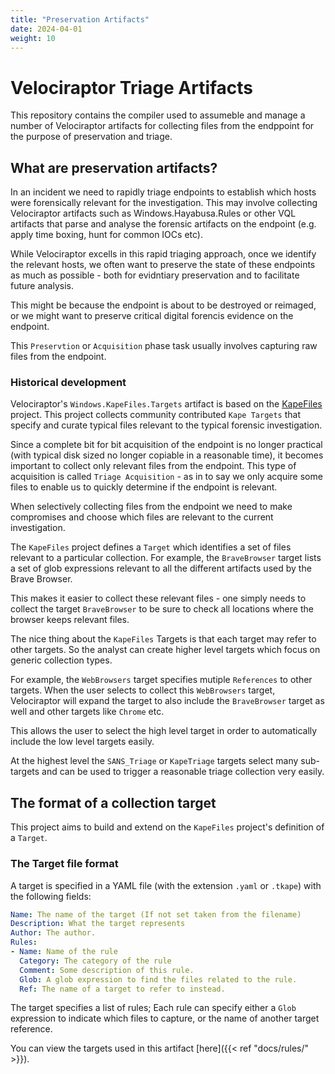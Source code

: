 ```yaml
---
title: "Preservation Artifacts"
date: 2024-04-01
weight: 10
---
```


# Velociraptor Triage Artifacts

This repository contains the compiler used to assumeble and manage a
number of Velociraptor artifacts for collecting files from the
endppoint for the purpose of preservation and triage.

## What are preservation artifacts?

In an incident we need to rapidly triage endpoints to establish which
hosts were forensically relevant for the investigation. This may
involve collecting Velociraptor artifacts such as
Windows.Hayabusa.Rules or other VQL artifacts that parse and analyse
the forensic artifacts on the endpoint (e.g. apply time boxing, hunt
for common IOCs etc).

While Velociraptor excells in this rapid triaging approach, once we
identify the relevant hosts, we often want to preserve the state of
these endpoints as much as possible - both for evidntiary preservation
and to facilitate future analysis.

This might be because the endpoint is about to be destroyed or
reimaged, or we might want to preserve critical digital forencis
evidence on the endpoint.

This `Preservtion` or `Acquisition` phase task usually involves
capturing raw files from the endpoint.

### Historical development

Velociraptor's `Windows.KapeFiles.Targets` artifact is based on the
[KapeFiles](https://github.com/EricZimmerman/KapeFiles) project. This
project collects community contributed `Kape Targets` that specify and
curate typical files relevant to the typical forensic investigation.

Since a complete bit for bit acquisition of the endpoint is no longer
practical (with typical disk sized no longer copiable in a reasonable
time), it becomes important to collect only relevant files from the
endpoint. This type of acquisition is called `Triage Acquisition` - as
in to say we only acquire some files to enable us to quickly determine
if the endpoint is relevant.

When selectively collecting files from the endpoint we need to make
compromises and choose which files are relevant to the current
investigation.

The `KapeFiles` project defines a `Target` which identifies a set of
files relevant to a particular collection. For example, the
`BraveBrowser` target lists a set of glob expressions relevant to all
the different artifacts used by the Brave Browser.

This makes it easier to collect these relevant files - one simply
needs to collect the target `BraveBrowser` to be sure to check all
locations where the browser keeps relevant files.

The nice thing about the `KapeFiles` Targets is that each target may
refer to other targets. So the analyst can create higher level targets
which focus on generic collection types.

For example, the `WebBrowsers` target specifies mutiple `References`
to other targets. When the user selects to collect this `WebBrowsers`
target, Velociraptor will expand the target to also include the
`BraveBrowser` target as well and other targets like `Chrome` etc.

This allows the user to select the high level target in order to
automatically include the low level targets easily.

At the highest level the `SANS_Triage` or `KapeTriage` targets select
many sub-targets and can be used to trigger a reasonable triage
collection very easily.

## The format of a collection target

This project aims to build and extend on the `KapeFiles` project's
definition of a `Target`.

### The Target file format

A target is specified in a YAML file (with the extension `.yaml` or
`.tkape`) with the following fields:

```yaml
Name: The name of the target (If not set taken from the filename)
Description: What the target represents
Author: The author.
Rules:
- Name: Name of the rule
  Category: The category of the rule
  Comment: Some description of this rule.
  Glob: A glob expression to find the files related to the rule.
  Ref: The name of a target to refer to instead.
```

The target specifies a list of rules; Each rule can specify either a
`Glob` expression to indicate which files to capture, or the name of
another target reference.

You can view the targets used in this artifact [here]({{< ref
"docs/rules/" >}}).

